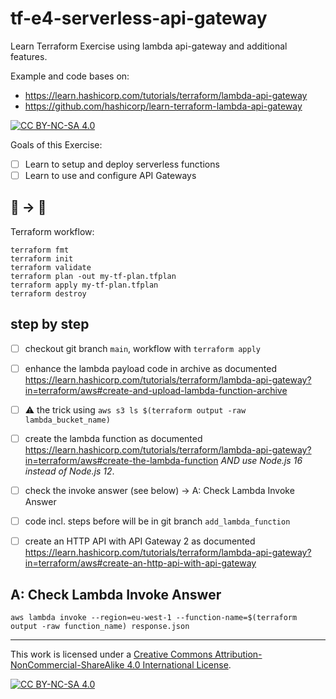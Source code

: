 # tf-e4-serverless-api-gateway
Learn Terraform Exercise using lambda api-gateway and additional features.

Example and code bases on:
* https://learn.hashicorp.com/tutorials/terraform/lambda-api-gateway
* https://github.com/hashicorp/learn-terraform-lambda-api-gateway

[![CC BY-NC-SA 4.0][cc-by-nc-sa-shield]][cc-by-nc-sa]

Goals of this Exercise:

- [ ] Learn to setup and deploy serverless functions
- [ ] Learn to use and configure API Gateways

## 🚧 -> 🚀

Terraform workflow:

```
terraform fmt
terraform init
terraform validate
terraform plan -out my-tf-plan.tfplan
terraform apply my-tf-plan.tfplan
terraform destroy
```

## step by step

- [ ] checkout git branch `main`, workflow with `terraform apply`

- [ ] enhance the lambda payload code in archive as documented https://learn.hashicorp.com/tutorials/terraform/lambda-api-gateway?in=terraform/aws#create-and-upload-lambda-function-archive
- [ ] ⚠️ the trick using `aws s3 ls $(terraform output -raw lambda_bucket_name)`

- [ ] create the lambda function as documented https://learn.hashicorp.com/tutorials/terraform/lambda-api-gateway?in=terraform/aws#create-the-lambda-function *AND use Node.js 16 instead of Node.js 12*.
- [ ] check the invoke answer (see below) -> A: Check Lambda Invoke Answer
- [ ] code incl. steps before will be in git branch `add_lambda_function`

- [ ] create an HTTP API with API Gateway 2 as documented https://learn.hashicorp.com/tutorials/terraform/lambda-api-gateway?in=terraform/aws#create-an-http-api-with-api-gateway

## A: Check Lambda Invoke Answer
`aws lambda invoke --region=eu-west-1 --function-name=$(terraform output -raw function_name) response.json`





---

This work is licensed under a
[Creative Commons Attribution-NonCommercial-ShareAlike 4.0 International License][cc-by-nc-sa].

[![CC BY-NC-SA 4.0][cc-by-nc-sa-image]][cc-by-nc-sa]

[cc-by-nc-sa]: http://creativecommons.org/licenses/by-nc-sa/4.0/
[cc-by-nc-sa-image]: https://licensebuttons.net/l/by-nc-sa/4.0/88x31.png
[cc-by-nc-sa-shield]: https://img.shields.io/badge/License-CC%20BY--NC--SA%204.0-lightgrey.svg